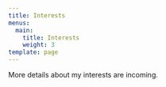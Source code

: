 ```yaml
---
title: Interests
menus:
  main:
    title: Interests
    weight: 3
template: page
---
```

More details about my interests are incoming.
